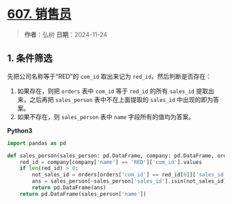 # [607. 销售员](https://leetcode.cn/problems/sales-person/description/)

> **作者**：弘树
> **日期**：2024-11-24

## 1. 条件筛选

先把公司名称等于“RED”的 `com_id` 取出来记为 `red_id`，然后判断是否存在：

1. 如果存在，则把 `orders` 表中 `com_id` 等于 `red_id` 的所有 `sales_id` 提取出来，之后再把 `sales_person` 表中不在上面提取的 `sales_id` 中出现的即为答案。
2. 如果不存在，则 `sales_person` 表中 `name` 字段所有的值均为答案。

**Python3**

```python
import pandas as pd

def sales_person(sales_person: pd.DataFrame, company: pd.DataFrame, orders: pd.DataFrame) -> pd.DataFrame:
    red_id = company[company['name'] == 'RED']['com_id'].values
    if len(red_id) > 0:
        not_sales_id = orders[orders['com_id'] == red_id[0]]['sales_id'].unique()
        ans = sales_person[~sales_person['sales_id'].isin(not_sales_id)]['name']
        return pd.DataFrame(ans)
    return pd.DataFrame(sales_person['name'])
```